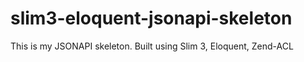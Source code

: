# slim3-eloquent-jsonapi-skeleton
This is my JSONAPI skeleton. Built using Slim 3, Eloquent, Zend-ACL
